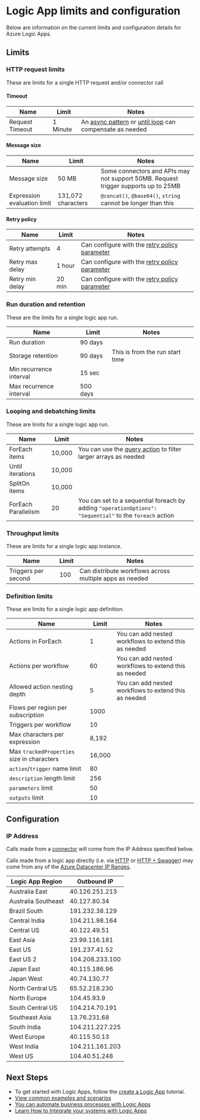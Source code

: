 <properties
	pageTitle="Logic App limits and configuration | Microsoft Azure"
	description="Overview of the service limits and configuration values available for Logic Apps."
	services="logic-apps"
	documentationCenter=".net,nodejs,java"
	authors="jeffhollan"
	manager="dwrede"
	editor=""/>

<tags
	ms.service="logic-apps"
	ms.workload="integration"
	ms.tgt_pltfrm="na"
	ms.devlang="na"
	ms.topic="article"
	ms.date="07/22/2016"
	ms.author="jehollan"/>

# Logic App limits and configuration

Below are information on the current limits and configuration details for Azure Logic Apps.

## Limits

### HTTP request limits

These are limits for a single HTTP request and/or connector call

#### Timeout

|Name|Limit|Notes|
|----|----|----|
|Request Timeout|1 Minute|An [async pattern](app-service-logic-create-api-app.md) or [until loop](app-service-logic-loops-and-scopes.md) can compensate as needed|

#### Message size

|Name|Limit|Notes|
|----|----|----|
|Message size|50 MB|Some connectors and APIs may not support 50MB.  Request trigger supports up to 25MB|
|Expression evaluation limit|131,072 characters|`@concat()`, `@base64()`, `string` cannot be longer than this|

#### Retry policy

|Name|Limit|Notes|
|----|----|----|
|Retry attempts|4|Can configure with the [retry policy parameter](https://msdn.microsoft.com/en-us/library/azure/mt643939.aspx)|
|Retry max delay|1 hour|Can configure with the [retry policy parameter](https://msdn.microsoft.com/en-us/library/azure/mt643939.aspx)|
|Retry min delay|20 min|Can configure with the [retry policy parameter](https://msdn.microsoft.com/en-us/library/azure/mt643939.aspx)|

### Run duration and retention

These are the limits for a single logic app run.

|Name|Limit|Notes|
|----|----|----|
|Run duration|90 days||
|Storage retention|90 days|This is from the run start time|
|Min recurrence interval|15 sec||
|Max recurrence interval|500 days||


### Looping and debatching limits

These are limits for a single logic app run.

|Name|Limit|Notes|
|----|----|----|
|ForEach items|10,000|You can use the [query action](../connectors/connectors-native-query.md) to filter larger arrays as needed|
|Until iterations|10,000||
|SplitOn items|10,000||
|ForEach Parallelism|20|You can set to a sequential foreach by adding `"operationOptions": "Sequential"` to the `foreach` action|


### Throughput limits

These are limits for a single logic app instance. 

|Name|Limit|Notes|
|----|----|----|
|Triggers per second|100|Can distribute workflows across multiple apps as needed|

### Definition limits

These are limits for a single logic app definition.

|Name|Limit|Notes|
|----|----|----|
|Actions in ForEach|1|You can add nested workflows to extend this as needed|
|Actions per workflow|60|You can add nested workflows to extend this as needed|
|Allowed action nesting depth|5|You can add nested workflows to extend this as needed|
|Flows per region per subscription|1000||
|Triggers per workflow|10||
|Max characters per expression|8,192||
|Max `trackedProperties` size in characters|16,000|
|`action`/`trigger` name limit|80||
|`description` length limit|256||
|`parameters` limit|50||
|`outputs` limit|10||

## Configuration

### IP Address

Calls made from a [connector](../connectors/apis-list.md) will come from the IP Address specified below.

Calls made from a logic app directly (i.e. via [HTTP](../connectors/connectors-native-http.md) or [HTTP + Swagger](../connectors/connectors-native-http-swagger.md)) may come from any of the [Azure Datacenter IP Ranges](https://www.microsoft.com/en-us/download/details.aspx?id=41653).

|Logic App Region|Outbound IP|
|-----|----|
|Australia East|40.126.251.213|
|Australia Southeast|40.127.80.34|
|Brazil South|191.232.38.129|
|Central India|104.211.98.164|
|Central US|40.122.49.51|
|East Asia|23.99.116.181|
|East US|191.237.41.52|
|East US 2|104.208.233.100|
|Japan East|40.115.186.96|
|Japan West|40.74.130.77|
|North Central US|65.52.218.230|
|North Europe|104.45.93.9|
|South Central US|104.214.70.191|
|Southeast Asia|13.76.231.68|
|South India|104.211.227.225|
|West Europe|40.115.50.13|
|West India|104.211.161.203|
|West US|104.40.51.248|


## Next Steps  

- To get started with Logic Apps, follow the [create a Logic App](app-service-logic-create-a-logic-app.md) tutorial.  
- [View common examples and scenarios](app-service-logic-examples-and-scenarios.md)
- [You can automate business processes with Logic Apps](http://channel9.msdn.com/Events/Build/2016/T694) 
- [Learn How to Integrate your systems with Logic Apps](http://channel9.msdn.com/Events/Build/2016/P462)